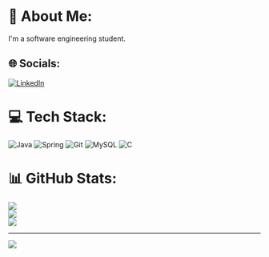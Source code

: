 # 💫 About Me:
I'm a software engineering student.


## 🌐 Socials:
[![LinkedIn](https://img.shields.io/badge/LinkedIn-%230077B5.svg?logo=linkedin&logoColor=white)](https://linkedin.com/in/UrosMirkovic) 

# 💻 Tech Stack:
![Java](https://img.shields.io/badge/java-%23ED8B00.svg?style=for-the-badge&logo=openjdk&logoColor=white) ![Spring](https://img.shields.io/badge/spring-%236DB33F.svg?style=for-the-badge&logo=spring&logoColor=white) ![Git](https://img.shields.io/badge/git-%23F05033.svg?style=for-the-badge&logo=git&logoColor=white) ![MySQL](https://img.shields.io/badge/mysql-4479A1.svg?style=for-the-badge&logo=mysql&logoColor=white) ![C](https://img.shields.io/badge/c-%2300599C.svg?style=for-the-badge&logo=c&logoColor=white)
# 📊 GitHub Stats:
![](https://github-readme-stats.vercel.app/api?username=UrosMet&theme=dark&hide_border=false&include_all_commits=true&count_private=true)<br/>
![](https://github-readme-streak-stats.herokuapp.com/?user=UrosMet&theme=dark&hide_border=false)<br/>
![](https://github-readme-stats.vercel.app/api/top-langs/?username=UrosMet&theme=dark&hide_border=false&include_all_commits=true&count_private=true&layout=compact)

---
[![](https://visitcount.itsvg.in/api?id=UrosMet&icon=8&color=0)](https://visitcount.itsvg.in)

<!-- Proudly created with GPRM ( https://gprm.itsvg.in ) -->
